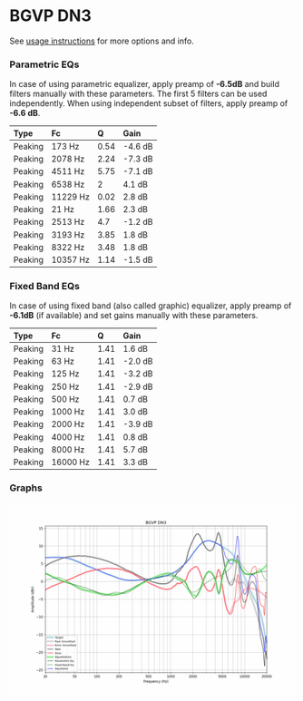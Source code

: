 # BGVP DN3
See [usage instructions](https://github.com/jaakkopasanen/AutoEq#usage) for more options and info.

### Parametric EQs
In case of using parametric equalizer, apply preamp of **-6.5dB** and build filters manually
with these parameters. The first 5 filters can be used independently.
When using independent subset of filters, apply preamp of **-6.6 dB**.

| Type    | Fc       |    Q | Gain    |
|:--------|:---------|:-----|:--------|
| Peaking | 173 Hz   | 0.54 | -4.6 dB |
| Peaking | 2078 Hz  | 2.24 | -7.3 dB |
| Peaking | 4511 Hz  | 5.75 | -7.1 dB |
| Peaking | 6538 Hz  | 2    | 4.1 dB  |
| Peaking | 11229 Hz | 0.02 | 2.8 dB  |
| Peaking | 21 Hz    | 1.66 | 2.3 dB  |
| Peaking | 2513 Hz  | 4.7  | -1.2 dB |
| Peaking | 3193 Hz  | 3.85 | 1.8 dB  |
| Peaking | 8322 Hz  | 3.48 | 1.8 dB  |
| Peaking | 10357 Hz | 1.14 | -1.5 dB |

### Fixed Band EQs
In case of using fixed band (also called graphic) equalizer, apply preamp of **-6.1dB**
(if available) and set gains manually with these parameters.

| Type    | Fc       |    Q | Gain    |
|:--------|:---------|:-----|:--------|
| Peaking | 31 Hz    | 1.41 | 1.6 dB  |
| Peaking | 63 Hz    | 1.41 | -2.0 dB |
| Peaking | 125 Hz   | 1.41 | -3.2 dB |
| Peaking | 250 Hz   | 1.41 | -2.9 dB |
| Peaking | 500 Hz   | 1.41 | 0.7 dB  |
| Peaking | 1000 Hz  | 1.41 | 3.0 dB  |
| Peaking | 2000 Hz  | 1.41 | -3.9 dB |
| Peaking | 4000 Hz  | 1.41 | 0.8 dB  |
| Peaking | 8000 Hz  | 1.41 | 5.7 dB  |
| Peaking | 16000 Hz | 1.41 | 3.3 dB  |

### Graphs
![](./BGVP%20DN3.png)